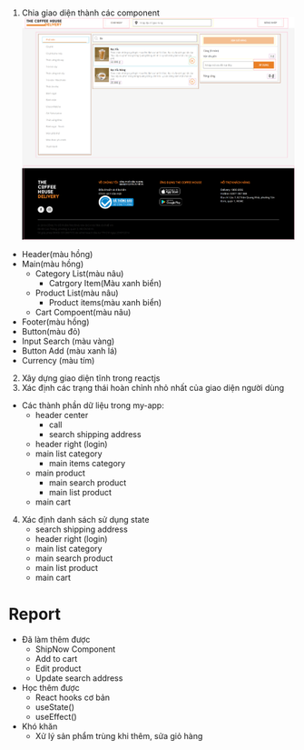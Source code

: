 #

1. Chia giao diện thành các component
   ![img](./theme/img/md-reactjs.png)

-   Header(màu hồng)
-   Main(màu hồng)
    -   Category List(màu nâu)
        -   Catrgory Item(Màu xanh biển)
    -   Product List(màu nâu)
        -   Product items(màu xanh biển)
    -   Cart Compoent(màu nâu)
-   Footer(màu hồng)
-   Button(màu đỏ)
-   Input Search (màu vàng)
-   Button Add (màu xanh lá)
-   Currency (màu tím)

2. Xây dựng giao diện tĩnh trong reactjs
3. Xác định các trạng thái hoàn chỉnh nhỏ nhất của giao diện người dùng

-   Các thành phần dữ liệu trong my-app:
    -   header center
        -   call
        -   search shipping address
    -   header right (login)
    -   main list category
        -   main items category
    -   main product
        -   main search product
        -   main list product
    -   main cart

4. Xác định danh sách sử dụng state
    - search shipping address
    - header right (login)
    - main list category
    - main search product
    - main list product
    - main cart

# Report

-   Đã làm thêm được
    -   ShipNow Component
    -   Add to cart
    -   Edit product
    -   Update search address
-   Học thêm được
    -   React hooks cơ bản
    -   useState()
    -   useEffect()
-   Khó khăn
    -   Xử lý sản phẩm trùng khi thêm, sửa giỏ hàng
